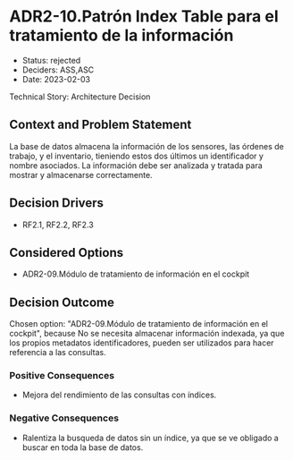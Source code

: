 # ADR2-10.Patrón Index Table para el tratamiento de la información

* Status: rejected
* Deciders: ASS,ASC
* Date: 2023-02-03

Technical Story: Architecture Decision

## Context and Problem Statement

La base de datos almacena la información de los sensores, las órdenes de trabajo, y el inventario, tieniendo estos dos últimos un identificador y nombre asociados. La información debe ser analizada y tratada para mostrar y almacenarse correctamente.

## Decision Drivers

* RF2.1, RF2.2, RF2.3

## Considered Options

* ADR2-09.Módulo de tratamiento de información en el cockpit

## Decision Outcome

Chosen option: "ADR2-09.Módulo de tratamiento de información en el cockpit", because No se necesita almacenar información indexada, ya que los propios metadatos identificadores, pueden ser utilizados para hacer referencia a las consultas.

### Positive Consequences

* Mejora del rendimiento de las consultas con índices.

### Negative Consequences

* Ralentiza la busqueda de datos sin un índice, ya que se ve obligado a buscar en toda la base de datos.
